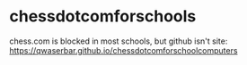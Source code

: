 # chessdotcomforschools
chess.com is blocked in most schools, but github isn't
site: https://qwaserbar.github.io/chessdotcomforschoolcomputers
